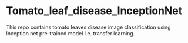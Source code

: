 # Tomato_leaf_disease_InceptionNet
This repo contains tomato leaves disease image classification using Inception net pre-trained model i.e. transfer learning.
